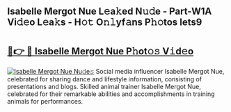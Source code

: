 ## Isabelle Mergot Nue L𝚎a𝚔ed N𝚞𝚍e - Part-W1A Vi𝚍𝚎o L𝚎a𝚔s - H𝚘𝚝 O𝚗𝚕yf𝚊ns P𝚑𝚘tos Iets9

# <h2><a href="http://kf4o0y2.oniu.top/?m=Isabelle+Mergot+Nue">🔗👉 🔴 Isabelle Mergot Nue P𝚑ot𝚘𝚜 V𝚒d𝚎o</a></h2>

[![Isabelle Mergot Nue Nu𝚍e𝚜](https://i.imgur.com/0qMVB7G.gif)](http://kf4o0y2.oniu.top/?m=Isabelle+Mergot+Nue)
Social media influencer Isabelle Mergot Nue, celebrated for sharing dance and lifestyle information, consisting of presentations and blogs. Skilled animal trainer Isabelle Mergot Nue, celebrated for their remarkable abilities and accomplishments in training animals for performances.  
